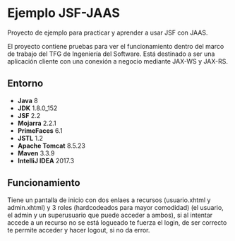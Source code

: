 # Ejemplo JSF-JAAS

Proyecto de ejemplo para practicar y aprender a usar JSF con JAAS.

El proyecto contiene pruebas para ver el funcionamiento dentro del marco de trabajo del TFG de Ingeniería del Software. Está destinado a ser una aplicación cliente con una conexión a negocio mediante JAX-WS y JAX-RS.

## Entorno

 - **Java** 8
 - **JDK** 1.8.0_152
 - **JSF** 2.2
 - **Mojarra** 2.2.1
 - **PrimeFaces** 6.1
 - **JSTL** 1.2
 - **Apache Tomcat** 8.5.23
 - **Maven** 3.3.9
 - **IntelliJ IDEA** 2017.3
 
 
 ## Funcionamiento
 
 Tiene un pantalla de inicio con dos enlaes a recursos (usuario.xhtml y admin.xhtml) y 3 roles (hardcodeados para mayor comodidad) (el usuario, el admin y un superusuario que puede acceder a ambos), si al intentar accede a un recurso no se está logueado te fuerza el login, de ser correcto te permite acceder y hacer logout, si no da error.
